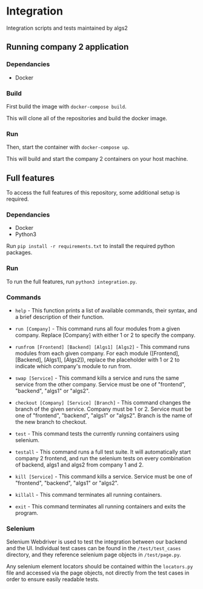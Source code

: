 # Integration
Integration scripts and tests maintained by algs2

## Running company 2 application

### Dependancies

- Docker

### Build

First build the image with `docker-compose build`.

This will clone all of the repositories and build the docker image.

### Run

Then, start the container with `docker-compose up`.

This will build and start the company 2 containers on your host machine.

## Full features

To access the full features of this repository, some additional setup is required.

### Dependancies

- Docker
- Python3

Run `pip install -r requirements.txt` to install the required python packages.

### Run

To run the full features, run `python3 integration.py`.

### Commands

- `help` - This function prints a list of available commands, their syntax, and a brief description of their function.

- `run [Company]` - This command runs all four modules from a given company. Replace [Company] with either 1 or 2 to specify the company.

- `runfrom [Frontend] [Backend] [Algs1] [Algs2]` - This command runs modules from each given company. For each module ([Frontend], [Backend], [Algs1], [Algs2]), replace the placeholder with 1 or 2 to indicate which company's module to run from.

- `swap [Service]` - This command kills a service and runs the same service from the other company. Service must be one of "frontend", "backend", "algs1" or "algs2".

- `checkout [Company] [Service] [Branch]` - This command changes the branch of the given service. Company must be 1 or 2. Service must be one of "frontend", "backend", "algs1" or "algs2". Branch is the name of the new branch to checkout.

- `test` - This command tests the currently running containers using selenium.

- `testall` - This command runs a full test suite. It will automatically start company 2 frontend, and run the selenium tests on every combination of backend, algs1 and algs2 from company 1 and 2.

- `kill [Service]` - This command kills a service. Service must be one of "frontend", "backend", "algs1" or "algs2".

- `killall` - This command terminates all running containers.

- `exit` - This command terminates all running containers and exits the program.

### Selenium
Selenium Webdriver is used to test the integration between our backend and the UI. Individual test cases can be found in the `/test/test_cases` directory, and they reference selenium page objects in `/test/page.py`.

Any selenium element locators should be contained within the `locators.py` file and accessed via the page objects, not directly from the test cases in order to ensure easily readable tests.
